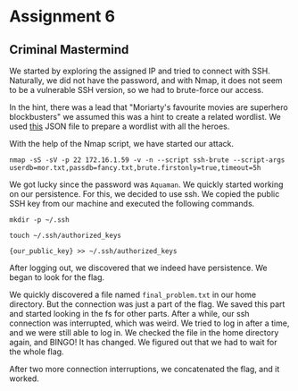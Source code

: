 # Assignment 6
## Criminal Mastermind
We started by exploring the assigned IP and tried to connect with SSH. Naturally, we did not have the password, and with Nmap, it does not seem to be a vulnerable SSH version, so we had to brute-force our access.

In the hint, there was a lead that "Moriarty's favourite movies are superhero blockbusters" we assumed this was a hint to create a related wordlist. We used [this](https://github.com/sindresorhus/superheroes/blob/main/superheroes.json) JSON file to prepare a wordlist with all the heroes.

With the help of the Nmap script, we have started our attack.

`nmap -sS -sV -p 22 172.16.1.59 -v -n --script ssh-brute --script-args userdb=mor.txt,passdb=fancy.txt,brute.firstonly=true,timeout=5h`

We got lucky since the password was `Aquaman`. We quickly started working on our persistence. For this, we decided to use ssh. We copied the public SSH key from our machine and executed the following commands.

`mkdir -p ~/.ssh`

`touch ~/.ssh/authorized_keys`

`{our_public_key} >> ~/.ssh/authorized_keys`

After logging out, we discovered that we indeed have persistence. We began to look for the flag.

We quickly discovered a file named `final_problem.txt` in our home directory. But the connection was just a part of the flag. We saved this part and started looking in the fs for other parts. After a while, our ssh connection was interrupted, which was weird. We tried to log in after a time, and we were still able to log in. We checked the file in the home directory again, and BINGO! It has changed. We figured out that we had to wait for the whole flag.

After two more connection interruptions, we concatenated the flag, and it worked.
